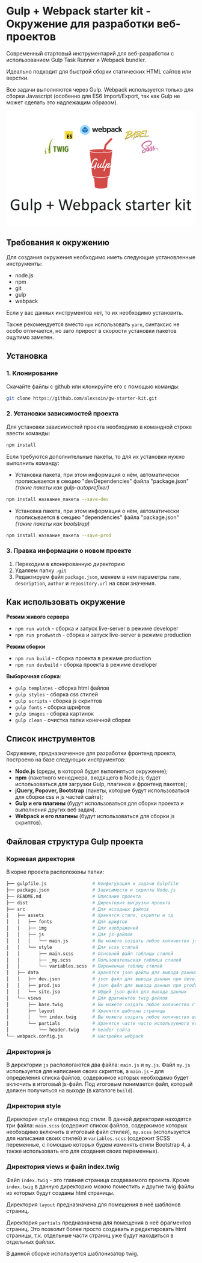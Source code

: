 # Gulp + Webpack starter kit - Окружение для разработки веб-проектов
Современный стартовый инструментарий для веб-разработки с использованием Gulp Task Runner и Webpack bundler.

Идеально подходит для быстрой сборки статических HTML сайтов или верстки. 

Все задачи выполняются через Gulp. Webpack используется только для сборки Javascript (особенно для ES6 Import/Export, так как Gulp не может сделать это надлежащим образом).

![](src/assets/img/gwst.png)

## Требования к окружению
Для создания окружения необходимо иметь следующие установленные инструменты:
-	node.js
-   npm
-	git
-	gulp
-   webpack

Если у вас данных инструментов нет, то их необходимо установить.

Также рекомендуется вместо `npm` использовать `yarn`, синтаксис не особо отличается, но зато прирост в скорости установки пакетов ощутимо заметен.

## Установка

### 1. Клонирование
Скачайте файлы с github или клонируйте его c помощью команды:

```bash
git clone https://github.com/alexsoin/gw-starter-kit.git
```

### 2. Установки зависимостей проекта
Для установки зависимостей проекта необходимо в командной строке ввести команды:
```bash
npm install
```

Если требуются дополнительные пакеты, то для их установки нужно выполнить команду:

- Установка пакета, при этом информация о нём, автоматически прописывается в секцию "devDependencies" файла "package.json" *(такие пакеты как gulp-autoprefixer)*
```bash
npm install название_пакета --save-dev
```

- Установка пакета, при этом информация о нём, автоматически прописывается в секцию "dependencies" файла "package.json" *(такие пакеты как bootstrap)*
```bash
npm install название_пакета --save-prod
```

### 3. Правка информации о новом проекте

1. Переходим в клонированную директорию
2. Удаляем папку `.git`
3. Редактируем файл `package.json`, меняем в нем параметры `name`, `description`, `author` и `repository.url` на свои значения.

## Как использовать окружение
**Режим живого сервера** 
- `npm run watch`       - сборка и запуск live-server в режиме developer 
- `npm run prodwatch`   - сборка и запуск live-server в режиме production        

**Режим сборки** 
- `npm run build`       - сборка проекта в режиме production 
- `npm run devbuild`    - сборка проекта в режиме developer       

**Выборочная сборка**: 
- `gulp templates`   - сборка html файлов
- `gulp styles`      - сборка css стилей
- `gulp scripts`     - сборка js скриптов
- `gulp fonts`       - сборка шрифтов
- `gulp images`      - сборка картинок
- `gulp clean`       - очистка папки конечной сборки

## Список инструментов

Окружение, предназначенное для разработки фронтенд проекта, построено на базе следующих инструментов:

- **Node.js** (среды, в которой будет выполняться окружение);
- **npm** (пакетного менеджера, входящего в Node.js; будет использоваться для загрузки Gulp, плагинов и фронтенд пакетов);
- **jQuery, Popover, Bootstrap** (пакеты, которые будут использоваться для сборки css и js частей сайта);
- **Gulp и его плагины** (будут использоваться для сборки проекта и выполнения других веб задач).
- **Webpack и его плагины** (будут использоваться для сборки js скриптов).

## Файловая структура Gulp проекта

### Корневая директория
В корне проекта расположены папки:

```bash
├── gulpfile.js                 # Конфигурация и задачи Gulpfile
├── package.json                # Зависимости и скрипты Node.js
├── README.md                   # Описание проекта
├── dist                        # Директория выгрузки проекта
├── src                         # Для исходных файлов
│   ├── assets                  # Хранятся стили, скрипты и тд
│   │   ├── fonts               # Для шрифтов
│   │   ├── img                 # Для изображений
│   │   ├── js                  # Для js-файлов
│   │   │   └── main.js         # Вы можете создать любое количество js файлов в этом каталоге
│   │   └── style               # Для scss стилей
│   │       ├── main.scss       # Основной файл таблицы стилей
│   │       ├── _my.scss        # Пользовательская таблица стилей
│   │       └── variables.scss  # Переменные таблиц стилей
│   ├── data                    # Хранятся json файлы для вывода данных при разработке
│   │   ├── dev.json            # json файл для вывода данных при develop разработке
│   │   ├── prod.jso            # json файл для вывода данных при production разработке
│   │   └── site.jso            # Общий json файл для вывода данных
│   └── views                   # Для фрагментов twig файлов
│       ├── base.twig           # Вы можете создать любое количество страниц в этом каталоге
│       ├── layout              # Хранятся шаблоны страницы
│       │   └── index.twig      # Вы можете создать любое количество шаблонов в этом каталоге
│       └── partials            # Хранятся части часто используемого кода на страницах
│           └── header.twig     # header сайта
└── webpack.config.js           # Настройки webpack
```

### Директория js

В директории `js` распологаются два файла: `main.js` и `my.js`. Файл `my.js` используется для написания своих скриптов, а 
`main.js` – для определения списка файлов, содержимое которых необходимо будет включить в итоговый js-файл. Под итоговым понимается файл, который должен получиться на выходе (в каталоге `build`).

### Директория style

Директория `style` отведена под стили. В данной директории находятся три файла: `main.scss` (содержит список файлов, содержимое которых необходимо включить в итоговый файл стилей), `my.scss` (используется для написания своих стилей) и `variables.scss` (содержит SCSS переменные, с помощью которых будем изменять стили Bootstrap 4, а также использовать его для создания своих переменных).

### Директория views и файл index.twig

Файл `index.twig` - это главная страница создаваемого проекта. Кроме `index.twig` в данную директорию можно поместить и другие twig файлы из которых будут созданы html страницы.

Директория `layout` предназначена для помещения в неё шаблонов страниц. 

Директория `partials` предназначена для помещения в неё фрагментов страниц. Это позволит более просто создавать и редактировать html страницы, т.к. отдельные части страниц уже будут находиться в отдельных файлах.

В данной сборке используется шаблонизатор twig.
